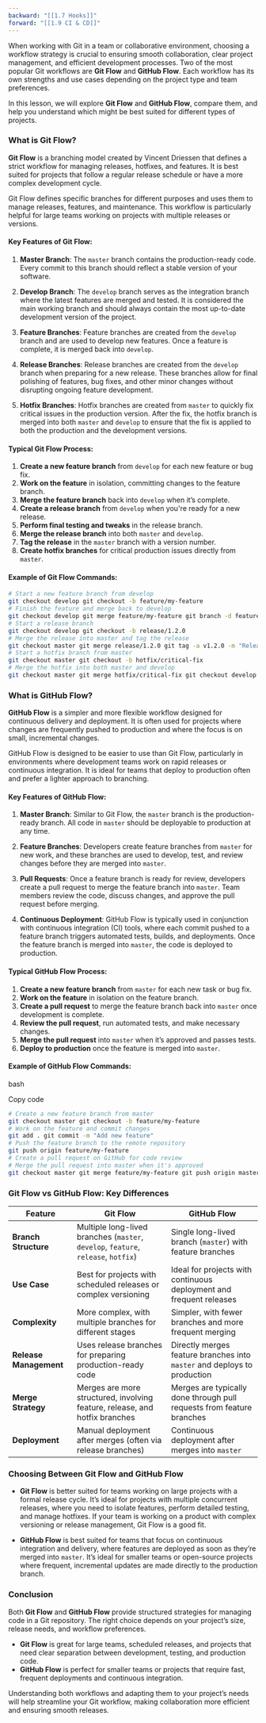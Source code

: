 ```yaml
---
backward: "[[1.7 Hooks]]"
forward: "[[1.9 CI & CD]]"
---
```


When working with Git in a team or collaborative environment, choosing a workflow strategy is crucial to ensuring smooth collaboration, clear project management, and efficient development processes. Two of the most popular Git workflows are **Git Flow** and **GitHub Flow**. Each workflow has its own strengths and use cases depending on the project type and team preferences.

In this lesson, we will explore **Git Flow** and **GitHub Flow**, compare them, and help you understand which might be best suited for different types of projects.

### What is Git Flow?

**Git Flow** is a branching model created by Vincent Driessen that defines a strict workflow for managing releases, hotfixes, and features. It is best suited for projects that follow a regular release schedule or have a more complex development cycle.

Git Flow defines specific branches for different purposes and uses them to manage releases, features, and maintenance. This workflow is particularly helpful for large teams working on projects with multiple releases or versions.

#### Key Features of Git Flow:

1. **Master Branch**: The `master` branch contains the production-ready code. Every commit to this branch should reflect a stable version of your software.
    
2. **Develop Branch**: The `develop` branch serves as the integration branch where the latest features are merged and tested. It is considered the main working branch and should always contain the most up-to-date development version of the project.
    
3. **Feature Branches**: Feature branches are created from the `develop` branch and are used to develop new features. Once a feature is complete, it is merged back into `develop`.
    
4. **Release Branches**: Release branches are created from the `develop` branch when preparing for a new release. These branches allow for final polishing of features, bug fixes, and other minor changes without disrupting ongoing feature development.
    
5. **Hotfix Branches**: Hotfix branches are created from `master` to quickly fix critical issues in the production version. After the fix, the hotfix branch is merged into both `master` and `develop` to ensure that the fix is applied to both the production and the development versions.
    

#### Typical Git Flow Process:

1. **Create a new feature branch** from `develop` for each new feature or bug fix.
2. **Work on the feature** in isolation, committing changes to the feature branch.
3. **Merge the feature branch** back into `develop` when it’s complete.
4. **Create a release branch** from `develop` when you're ready for a new release.
5. **Perform final testing and tweaks** in the release branch.
6. **Merge the release branch** into both `master` and `develop`.
7. **Tag the release** in the `master` branch with a version number.
8. **Create hotfix branches** for critical production issues directly from `master`.

#### Example of Git Flow Commands:

```bash
# Start a new feature branch from develop
git checkout develop git checkout -b feature/my-feature  
# Finish the feature and merge back to develop
git checkout develop git merge feature/my-feature git branch -d feature/my-feature 
# Start a release branch
git checkout develop git checkout -b release/1.2.0  
# Merge the release into master and tag the release
git checkout master git merge release/1.2.0 git tag -a v1.2.0 -m "Release version 1.2.0" git checkout develop git merge release/1.2.0 
# Start a hotfix branch from master
git checkout master git checkout -b hotfix/critical-fix  
# Merge the hotfix into both master and develop
git checkout master git merge hotfix/critical-fix git checkout develop git merge hotfix/critical-fix
```

### What is GitHub Flow?

**GitHub Flow** is a simpler and more flexible workflow designed for continuous delivery and deployment. It is often used for projects where changes are frequently pushed to production and where the focus is on small, incremental changes.

GitHub Flow is designed to be easier to use than Git Flow, particularly in environments where development teams work on rapid releases or continuous integration. It is ideal for teams that deploy to production often and prefer a lighter approach to branching.

#### Key Features of GitHub Flow:

1. **Master Branch**: Similar to Git Flow, the `master` branch is the production-ready branch. All code in `master` should be deployable to production at any time.
    
2. **Feature Branches**: Developers create feature branches from `master` for new work, and these branches are used to develop, test, and review changes before they are merged into `master`.
    
3. **Pull Requests**: Once a feature branch is ready for review, developers create a pull request to merge the feature branch into `master`. Team members review the code, discuss changes, and approve the pull request before merging.
    
4. **Continuous Deployment**: GitHub Flow is typically used in conjunction with continuous integration (CI) tools, where each commit pushed to a feature branch triggers automated tests, builds, and deployments. Once the feature branch is merged into `master`, the code is deployed to production.
    

#### Typical GitHub Flow Process:

1. **Create a new feature branch** from `master` for each new task or bug fix.
2. **Work on the feature** in isolation on the feature branch.
3. **Create a pull request** to merge the feature branch back into `master` once development is complete.
4. **Review the pull request**, run automated tests, and make necessary changes.
5. **Merge the pull request** into `master` when it’s approved and passes tests.
6. **Deploy to production** once the feature is merged into `master`.

#### Example of GitHub Flow Commands:

bash

Copy code

```bash
# Create a new feature branch from master
git checkout master git checkout -b feature/my-feature  
# Work on the feature and commit changes 
git add . git commit -m "Add new feature"  
# Push the feature branch to the remote repository
git push origin feature/my-feature  
# Create a pull request on GitHub for code review  
# Merge the pull request into master when it's approved
git checkout master git merge feature/my-feature git push origin master
```

### Git Flow vs GitHub Flow: Key Differences

|Feature|Git Flow|GitHub Flow|
|---|---|---|
|**Branch Structure**|Multiple long-lived branches (`master`, `develop`, `feature`, `release`, `hotfix`)|Single long-lived branch (`master`) with feature branches|
|**Use Case**|Best for projects with scheduled releases or complex versioning|Ideal for projects with continuous deployment and frequent releases|
|**Complexity**|More complex, with multiple branches for different stages|Simpler, with fewer branches and more frequent merging|
|**Release Management**|Uses release branches for preparing production-ready code|Directly merges feature branches into `master` and deploys to production|
|**Merge Strategy**|Merges are more structured, involving feature, release, and hotfix branches|Merges are typically done through pull requests from feature branches|
|**Deployment**|Manual deployment after merges (often via release branches)|Continuous deployment after merges into `master`|

### Choosing Between Git Flow and GitHub Flow

- **Git Flow** is better suited for teams working on large projects with a formal release cycle. It’s ideal for projects with multiple concurrent releases, where you need to isolate features, perform detailed testing, and manage hotfixes. If your team is working on a product with complex versioning or release management, Git Flow is a good fit.
    
- **GitHub Flow** is best suited for teams that focus on continuous integration and delivery, where features are deployed as soon as they’re merged into `master`. It’s ideal for smaller teams or open-source projects where frequent, incremental updates are made directly to the production branch.
    

### Conclusion

Both **Git Flow** and **GitHub Flow** provide structured strategies for managing code in a Git repository. The right choice depends on your project’s size, release needs, and workflow preferences.

- **Git Flow** is great for large teams, scheduled releases, and projects that need clear separation between development, testing, and production code.
- **GitHub Flow** is perfect for smaller teams or projects that require fast, frequent deployments and continuous integration.

Understanding both workflows and adapting them to your project’s needs will help streamline your Git workflow, making collaboration more efficient and ensuring smooth releases.